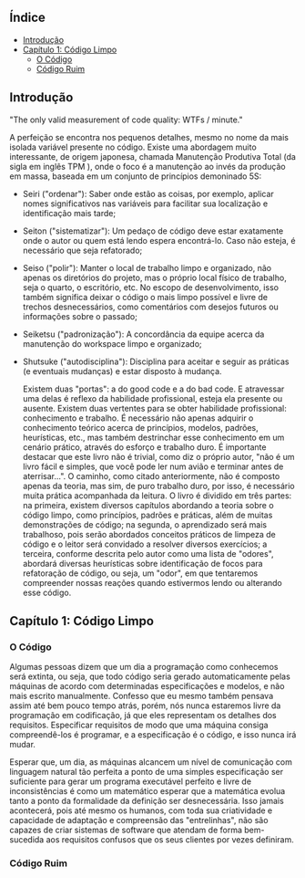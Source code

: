 ## Índice
- [Introdução](#introdução)
- [Capítulo 1: Código Limpo](#capítulo-1:-código-limpo)
	- [O Código](#o-código)
	- [Código Ruim](#código-ruim)

## Introdução

"The only valid measurement of code quality: WTFs / minute."

A perfeição se encontra nos pequenos detalhes, mesmo no nome da mais isolada variável presente no código. Existe uma abordagem muito interessante, de origem japonesa, chamada Manutenção Produtiva Total (da sigla em inglês TPM ), onde o foco é a manutenção ao invés da produção em massa, baseada em um conjunto de princípios demoninado 5S:

- Seiri ("ordenar"): Saber onde estão as coisas, por exemplo, aplicar nomes significativos nas variáveis para facilitar sua localização e identificação mais tarde;

- Seiton ("sistematizar"): Um pedaço de código deve estar exatamente onde o autor ou quem está lendo espera encontrá-lo. Caso não esteja, é necessário que seja refatorado;

- Seiso ("polir"): Manter o local de trabalho limpo e organizado, não apenas os diretórios do projeto, mas o próprio local físico de trabalho, seja o quarto, o escritório, etc. No escopo de desenvolvimento, isso também significa deixar o código o mais limpo possível e livre de trechos desnecessários, como comentários com desejos futuros ou informações sobre o passado;

- Seiketsu ("padronização"): A concordância da equipe acerca da manutenção do workspace limpo e organizado;

- Shutsuke ("autodisciplina"): Disciplina para aceitar e seguir as práticas (e eventuais mudanças) e estar disposto à mudança.

	Existem duas "portas": a do good code e a do bad code. E atravessar uma
delas é reflexo da habilidade profissional, esteja ela presente ou ausente. Existem duas vertentes para se obter habilidade profissional: conhecimento e trabalho. É necessário não apenas adquirir o conhecimento teórico acerca de princípios, modelos, padrões, heurísticas, etc., mas também destrinchar esse conhecimento em um cenário prático, através do esforço e trabalho duro.
	É importante destacar que este livro não é trivial, como diz o próprio
autor, "não é um livro fácil e simples, que você pode ler num avião e terminar antes de aterrisar...". O caminho, como citado anteriormente, não é composto apenas da teoria, mas sim, de puro trabalho duro, por isso, é necessário muita prática acompanhada da leitura.
	O livro é dividido em três partes: na primeira, existem diversos
capítulos abordando a teoria sobre o código limpo, como princípios, padrões e práticas, além de muitas demonstrações de código; na segunda, o aprendizado será mais trabalhoso, pois serão abordados conceitos práticos de limpeza de código e o leitor será convidado a resolver diversos exercícios; a terceira, conforme descrita pelo autor como uma lista de "odores", abordará diversas heurísticas sobre identificação de focos para refatoração de código, ou seja, um "odor", em que tentaremos compreender nossas reações quando estivermos lendo ou alterando esse código.

## Capítulo 1: Código Limpo
	
### O Código

Algumas pessoas dizem que um dia a programação como conhecemos será extinta, ou seja, que todo código seria gerado automaticamente pelas máquinas de acordo com determinadas especificações e modelos, e não mais escrito manualmente. Confesso que eu mesmo também pensava assim até bem pouco tempo atrás, porém, nós nunca estaremos livre da programação em codificação, já que eles representam os detalhes dos requisitos. Especificar requisitos de modo que uma máquina consiga compreendê-los é programar, e a especificação é o código, e isso nunca irá mudar.

Esperar que, um dia, as máquinas alcancem um nível de comunicação com linguagem natural tão perfeita a ponto de uma simples especificação ser suficiente para gerar um programa executável perfeito e livre de inconsistências é como um matemático esperar que a matemática evolua tanto a ponto da formalidade da definição ser desnecessária. Isso jamais acontecerá, pois até mesmo os humanos, com toda sua criatividade e capacidade de adaptação e compreensão das "entrelinhas", não são capazes de criar sistemas de software que atendam de forma bem-sucedida aos requisitos confusos que os seus clientes por vezes definiram.

### Código Ruim

	
